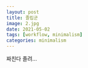```yaml
---
layout: post
title: 졸립군
image: 2.jpg
date: 2021-05-02 
tags: [workflow, minimalism]
categories: minimalism
---
```

짜친다 졸려...

